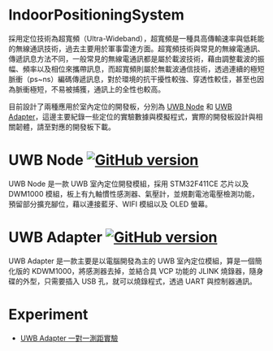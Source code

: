 # IndoorPositioningSystem  
採用定位技術為超寬頻（Ultra-Wideband），超寬頻是一種具高傳輸速率與低耗能的無線通訊技術，過去主要用於軍事雷達方面。超寬頻技術與常見的無線電通訊、傳遞訊息方法不同，一般常見的無線電通訊都是屬於載波技術，藉由調整載波的振幅、頻率以及相位來攜帶訊息，而超寬頻則屬於無載波通信技術，透過連續的極短脈衝（ps~ns）編碼傳遞訊息，對於環境的抗干擾性較強、穿透性較佳，甚至也因為脈衝極短，不易被捕獲，通訊上的全性也較高。  

目前設計了兩種應用於室內定位的開發板，分別為 [UWB Node](https://github.com/KitSprout/UWB-Node) 和 [UWB Adapter](https://github.com/KitSprout/UWB-Adapter)，這邊主要紀錄一些定位的實驗數據與模擬程式，實際的開發板設計與相關韌體，請至對應的開發板下載。  

# UWB Node [![GitHub version](https://img.shields.io/badge/version-v1.2-brightgreen.svg)](https://github.com/KitSprout/UWB-Node)  
UWB Node 是一款 UWB 室內定位開發模組，採用 STM32F411CE 芯片以及 DWM1000 模組，板上有九軸慣性感測器、氣壓計，並規劃電池電壓檢測功能，預留部分擴充腳位，藉以連接藍牙、WIFI 模組以及 OLED 螢幕。

# UWB Adapter [![GitHub version](https://img.shields.io/badge/version-v1.4-brightgreen.svg)](https://github.com/KitSprout/UWB-Adapter)  
UWB Adapter 是一款主要是以電腦開發為主的 UWB 室內定位模組，算是一個簡化版的 KDWM1000，將感測器去掉，並結合具 VCP 功能的 JLINK 燒錄器，隨身碟的外型，只需要插入 USB 孔，就可以燒錄程式，透過 UART 與控制器通訊。

# Experiment  
- [UWB Adapter 一對一測距實驗](https://github.com/Hom-Wang/IndoorPositioningSystem/tree/master/uwbDistance)
